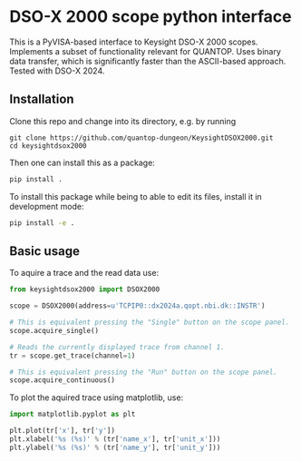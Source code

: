 # DSO-X 2000 scope python interface
This is a PyVISA-based interface to Keysight DSO-X 2000 scopes. Implements a subset of functionality relevant for QUANTOP. Uses binary data transfer, which is significantly faster than the ASCII-based approach. Tested with DSO-X 2024. 

## Installation
Clone this repo and change into its directory, e.g. by running
```
git clone https://github.com/quantop-dungeon/KeysightDSOX2000.git
cd keysightdsox2000
```

Then one can install this as a package:

```bash
pip install .
```

To install this package while being to able to edit its files, install it in development mode:

```bash
pip install -e .
```

## Basic usage
To aquire a trace and the read data use:

```python
from keysightdsox2000 import DSOX2000

scope = DSOX2000(address=u'TCPIP0::dx2024a.qopt.nbi.dk::INSTR')

# This is equivalent pressing the "Single" button on the scope panel.
scope.acquire_single()

# Reads the currently displayed trace from channel 1.
tr = scope.get_trace(channel=1)

# This is equivalent pressing the "Run" button on the scope panel.
scope.acquire_continuous()
```

To plot the aquired trace using matplotlib, use:
```python
import matplotlib.pyplot as plt

plt.plot(tr['x'], tr['y'])
plt.xlabel('%s (%s)' % (tr['name_x'], tr['unit_x']))
plt.ylabel('%s (%s)' % (tr['name_y'], tr['unit_y']))
```
